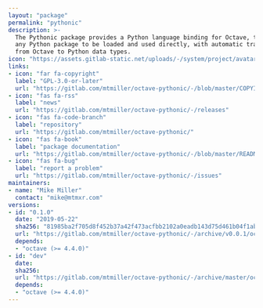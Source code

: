 ```yaml
---
layout: "package"
permalink: "pythonic"
description: >-
  The Pythonic package provides a Python language binding for Octave, to allow
  any Python package to be loaded and used directly, with automatic translation
  from Octave to Python data types.
icon: "https://assets.gitlab-static.net/uploads/-/system/project/avatar/11728647/octave-pythonic-256.png"
links:
- icon: "far fa-copyright"
  label: "GPL-3.0-or-later"
  url: "https://gitlab.com/mtmiller/octave-pythonic/-/blob/master/COPYING"
- icon: "fas fa-rss"
  label: "news"
  url: "https://gitlab.com/mtmiller/octave-pythonic/-/releases"
- icon: "fas fa-code-branch"
  label: "repository"
  url: "https://gitlab.com/mtmiller/octave-pythonic/"
- icon: "fas fa-book"
  label: "package documentation"
  url: "https://gitlab.com/mtmiller/octave-pythonic/-/blob/master/README.md"
- icon: "fas fa-bug"
  label: "report a problem"
  url: "https://gitlab.com/mtmiller/octave-pythonic/-/issues"
maintainers:
- name: "Mike Miller"
  contact: "mike@mtmxr.com"
versions:
- id: "0.1.0"
  date: "2019-05-22"
  sha256: "81985ba2f705d8f452b37a42f473acfbb2102a0eadb143d75d461b04f1ab6272"
  url: "https://gitlab.com/mtmiller/octave-pythonic/-/archive/v0.0.1/octave-pythonic-v0.0.1.tar.gz"
  depends:
  - "octave (>= 4.4.0)"
- id: "dev"
  date:
  sha256:
  url: "https://gitlab.com/mtmiller/octave-pythonic/-/archive/master/octave-pythonic-master.tar.gz"
  depends:
  - "octave (>= 4.4.0)"
---
```


